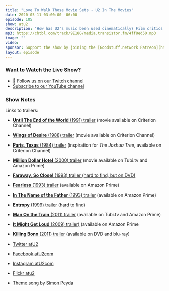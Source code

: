 ```yaml
---
title: "Love To Walk Those Movie Sets - U2 In The Movies"
date: 2020-05-11 03:00:00 -06:00
episode: 105
show: atu2
description: "How has U2's music been used cinematically? Film critics Collin Souter and David Fowlie run down U2's entire history of music as it pertains to usage in movies and television, as well as staring roles, cameos and U2-based storylines."
mp3: https://chtbl.com/track/9E18G/media.transistor.fm/4ff8ed50.mp3
image: ""
video:
sponsor: Support the show by joining the [Goodstuff.network Patreon](https://www.patreon.com/goodstuff)
layout: episode
---
```




### Want to Watch the Live Show?

* 💙 [Follow us on our Twitch channel](https://goodstuff.network/twitch/)
* [Subscribe to our YouTube channel](https://www.youtube.com/user/goodstuffdotfm?sub_confirmation=1)

### Show Notes

Links to trailers:

* <a href="https://www.youtube.com/watch?v=xZUhGfD20vM"><strong>Until The End of the World</strong>&nbsp;(1991) trailer</a> (movie available on Criterion Channel)
* <a href="https://www.youtube.com/watch?v=h7L4KnE_mxw"><strong>Wings of Desire</strong>&nbsp;(1988) trailer</a> (movie available on Criterion Channel)
* <a href="https://www.youtube.com/watch?v=9e590FeeGCM"><strong>Paris, Texas</strong>&nbsp;(1984) trailer</a> (inspiration for <em>The Joshua Tree</em>, available on Criterion Channel)
* <a href="https://www.youtube.com/watch?v=S4Ft6C8LTKU"><strong>Million Dollar Hotel</strong>&nbsp;(2000) trailer</a> (movie available on Tubi.tv and Amazon Prime)
* <a href="https://www.youtube.com/watch?v=f_iWPXqkTgc"><strong>Faraway, So Close! </strong>(1993) trailer (hard to find, but on DVD)</a>
* <a href="https://www.youtube.com/watch?v=Tm5jBa4LzxQ"><strong>Fearless</strong>&nbsp;(1993) trailer</a> (available on Amazon Prime)
* <a href="https://www.youtube.com/watch?v=04ZYTB2ZXVc"><strong>In The Name of the Father</strong>&nbsp;(1993) trailer</a> (available on Amazon Prime)
* <a href="https://www.youtube.com/watch?v=aVQFIV4nXyc"><strong>Entropy</strong>&nbsp;(1999) trailer</a> (hard to find)
* <a href="https://www.youtube.com/watch?v=CPpbzQUUaKM"><strong>Man On the Train</strong>&nbsp;(2011) trailer</a> (available on Tubi.tv and Amazon Prime)
* <a href="https://www.youtube.com/watch?v=4YvNVqf2at0"><strong>It Might Get Loud</strong>&nbsp;(2009) trailer)</a> (available on Amazon Prime
* <a href="https://www.youtube.com/watch?v=ERfsVMdNm98"><strong>Killing Bono</strong>&nbsp;(2011) trailer</a> (available on DVD and blu-ray)

* [Twitter atU2](https://twitter.com/atu2)
* [Facebook atU2com](https://www.facebook.com/atu2com)
* [Instagram atU2com](https://www.instagram.com/atu2com/)
* [Flickr atu2](https://www.flickr.com/photos/atu2com/)
* [Theme song by Simon Peyda](https://simonpeyda.wordpress.com/2016/04/06/how-to-dismantle-a-sirens-song-the-making-of-a-podcast-theme/)